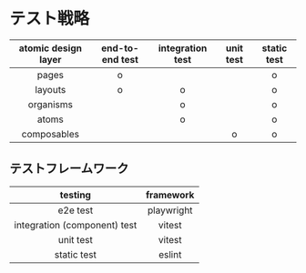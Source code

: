 # テスト戦略

| atomic design layer | end-to-end test | integration test | unit test | static test | 
| :-----------------: | :-------------: | :--------------: | :-------: | :---------: | 
| pages               | o               |                  |           | o           | 
| layouts             | o               | o                |           | o           | 
| organisms           |                 | o                |           | o           | 
| atoms               |                 | o                |           | o           | 
| composables         |                 |                  | o         | o           | 

## テストフレームワーク

| testing                      | framework  |
| :--------------------------: | :--------: |
| e2e test                     | playwright |
| integration (component) test | vitest     |
| unit test                    | vitest     |
| static test                  | eslint     |
